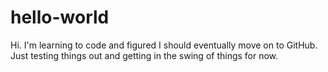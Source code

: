 # hello-world


Hi. I'm learning to code and figured I should eventually move on to GitHub. Just testing things out and getting in the swing of things for now.
